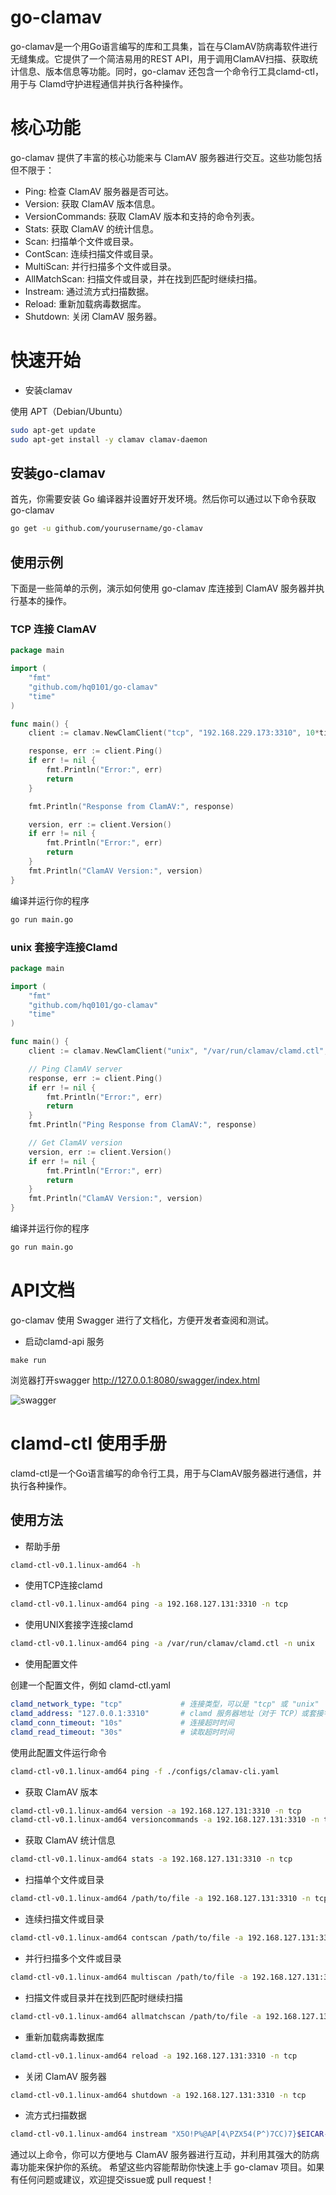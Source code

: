 # go-clamav

go-clamav是一个用Go语言编写的库和工具集，旨在与ClamAV防病毒软件进行无缝集成。它提供了一个简洁易用的REST API，用于调用ClamAV扫描、获取统计信息、版本信息等功能。同时，go-clamav 还包含一个命令行工具clamd-ctl，用于与 Clamd守护进程通信并执行各种操作。

# 核心功能

go-clamav 提供了丰富的核心功能来与 ClamAV 服务器进行交互。这些功能包括但不限于：

- Ping: 检查 ClamAV 服务器是否可达。
- Version: 获取 ClamAV 版本信息。
- VersionCommands: 获取 ClamAV 版本和支持的命令列表。
- Stats: 获取 ClamAV 的统计信息。
- Scan: 扫描单个文件或目录。
- ContScan: 连续扫描文件或目录。
- MultiScan: 并行扫描多个文件或目录。
- AllMatchScan: 扫描文件或目录，并在找到匹配时继续扫描。
- Instream: 通过流方式扫描数据。
- Reload: 重新加载病毒数据库。
- Shutdown: 关闭 ClamAV 服务器。

# 快速开始

- 安装clamav

使用 APT（Debian/Ubuntu）

```bash
sudo apt-get update
sudo apt-get install -y clamav clamav-daemon
```

## 安装go-clamav
首先，你需要安装 Go 编译器并设置好开发环境。然后你可以通过以下命令获取 go-clamav

```bash
go get -u github.com/yourusername/go-clamav
```

## 使用示例

下面是一些简单的示例，演示如何使用 go-clamav 库连接到 ClamAV 服务器并执行基本的操作。

### TCP 连接 ClamAV

```go
package main

import (
    "fmt"
    "github.com/hq0101/go-clamav"
	"time"
)

func main() {
	client := clamav.NewClamClient("tcp", "192.168.229.173:3310", 10*time.Second, 30*time.Second)

	response, err := client.Ping()
	if err != nil {
		fmt.Println("Error:", err)
		return
	}

	fmt.Println("Response from ClamAV:", response)

	version, err := client.Version()
	if err != nil {
		fmt.Println("Error:", err)
		return
	}
	fmt.Println("ClamAV Version:", version)
}
```
编译并运行你的程序

```bash
go run main.go
```

### unix 套接字连接Clamd

```go
package main

import (
    "fmt"
    "github.com/hq0101/go-clamav"
	"time"
)

func main() {
	client := clamav.NewClamClient("unix", "/var/run/clamav/clamd.ctl", 10*time.Second, 30*time.Second)

	// Ping ClamAV server
	response, err := client.Ping()
	if err != nil {
		fmt.Println("Error:", err)
		return
	}
	fmt.Println("Ping Response from ClamAV:", response)

	// Get ClamAV version
	version, err := client.Version()
	if err != nil {
		fmt.Println("Error:", err)
		return
	}
	fmt.Println("ClamAV Version:", version)
}

```

编译并运行你的程序

```bash
go run main.go
```


# API文档

go-clamav 使用 Swagger 进行了文档化，方便开发者查阅和测试。

- 启动clamd-api 服务

```shell
make run
```

浏览器打开swagger http://127.0.0.1:8080/swagger/index.html

![swagger](https://github.com/hq0101/go-clamav/assets/swagger.png)

# clamd-ctl 使用手册

clamd-ctl是一个Go语言编写的命令行工具，用于与ClamAV服务器进行通信，并执行各种操作。

## 使用方法

- 帮助手册

```bash
clamd-ctl-v0.1.linux-amd64 -h
```

- 使用TCP连接clamd

```bash
clamd-ctl-v0.1.linux-amd64 ping -a 192.168.127.131:3310 -n tcp
```

- 使用UNIX套接字连接clamd

```bash
clamd-ctl-v0.1.linux-amd64 ping -a /var/run/clamav/clamd.ctl -n unix
```

- 使用配置文件

创建一个配置文件，例如 clamd-ctl.yaml

```yaml
clamd_network_type: "tcp"             # 连接类型，可以是 "tcp" 或 "unix"
clamd_address: "127.0.0.1:3310"       # clamd 服务器地址（对于 TCP）或套接字路径（对于 UNIX）/var/run/clamav/clamd.ctl
clamd_conn_timeout: "10s"             # 连接超时时间
clamd_read_timeout: "30s"             # 读取超时时间
```

使用此配置文件运行命令
```bash
clamd-ctl-v0.1.linux-amd64 ping -f ./configs/clamav-cli.yaml
```

- 获取 ClamAV 版本

```bash
clamd-ctl-v0.1.linux-amd64 version -a 192.168.127.131:3310 -n tcp
clamd-ctl-v0.1.linux-amd64 versioncommands -a 192.168.127.131:3310 -n tcp
```

- 获取 ClamAV 统计信息

```bash
clamd-ctl-v0.1.linux-amd64 stats -a 192.168.127.131:3310 -n tcp
```

- 扫描单个文件或目录

```bash
clamd-ctl-v0.1.linux-amd64 /path/to/file -a 192.168.127.131:3310 -n tcp
```

- 连续扫描文件或目录

```bash
clamd-ctl-v0.1.linux-amd64 contscan /path/to/file -a 192.168.127.131:3310 -n tcp
```

- 并行扫描多个文件或目录

```bash
clamd-ctl-v0.1.linux-amd64 multiscan /path/to/file -a 192.168.127.131:3310 -n tcp
```

- 扫描文件或目录并在找到匹配时继续扫描

```bash
clamd-ctl-v0.1.linux-amd64 allmatchscan /path/to/file -a 192.168.127.131:3310 -n tcp
```

- 重新加载病毒数据库

```bash
clamd-ctl-v0.1.linux-amd64 reload -a 192.168.127.131:3310 -n tcp
```

- 关闭 ClamAV 服务器

```bash
clamd-ctl-v0.1.linux-amd64 shutdown -a 192.168.127.131:3310 -n tcp
```

- 流方式扫描数据

```bash
clamd-ctl-v0.1.linux-amd64 instream "X5O!P%@AP[4\PZX54(P^)7CC)7}$EICAR-STANDARD-ANTIVIRUS-TEST-FILE!$H+H*" -a 192.168.127.131:3310 -n tcp
```

通过以上命令，你可以方便地与 ClamAV 服务器进行互动，并利用其强大的防病毒功能来保护你的系统。
希望这些内容能帮助你快速上手 go-clamav 项目。如果有任何问题或建议，欢迎提交issue或 pull request！
